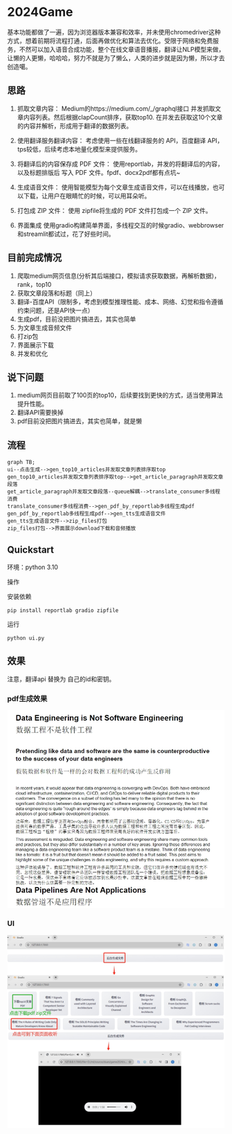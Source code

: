 # 2024Game
基本功能都做了一遍，因为浏览器版本兼容和效率，并未使用chromedriver这种方式，想着前期将流程打通，后面再做优化和算法去优化。受限于网络和免费服务，不然可以加入语音合成功能，整个在线文章语音播报，翻译让NLP模型来做，让懒的人更懒，哈哈哈，努力不就是为了懒么，人类的进步就是因为懒，所以才去创造噶。   

## 思路
1. 抓取文章内容：
Medium的https://medium.com/_/graphql接口 并发抓取文章内容列表。然后根据clapCount排序，获取top10. 在并发去获取这10个文章的内容并解析，形成用于翻译的数据列表。

2. 使用翻译服务翻译内容：
考虑使用一些在线翻译服务的 API，百度翻译 API，tps较低，后续考虑本地量化模型来提供服务。

3. 将翻译后的内容保存成 PDF 文件：
使用reportlab，并发的将翻译后的内容，以及标题排版后 写入 PDF 文件。fpdf、docx2pdf都有点坑~

4. 生成语音文件：
使用智能模型为每个文章生成语音文件，可以在线播放，也可以下载，让用户在眼睛忙的时候，可以用耳朵听。

5. 打包成 ZIP 文件：
使用 zipfile将生成的 PDF 文件打包成一个 ZIP 文件。

6. 界面集成
使用gradio构建简单界面，多线程交互的时候gradio、webbrowser和streamlit都试过，花了好些时间。


## 目前完成情况
1. 爬取medium网页信息(分析其后端接口，模拟请求获取数据，再解析数据)，rank，top10
2. 获取文章段落和标题（同上）
3. 翻译-百度API（限制多，考虑到模型推理性能、成本、网络、幻觉和指令遵循约束问题，还是API快一点）
4. 生成pdf，目前没把图片搞进去，其实也简单
5. 为文章生成音频文件
6. 打zip包
7. 界面展示下载
8. 并发和优化

## 说下问题
1. medium网页目前取了100页的top10，后续要找到更快的方式，适当使用算法提升性能。
2. 翻译API需要换掉
3. pdf目前没把图片搞进去，其实也简单，就是懒

## 流程
```mermaid
graph TB;
ui--点击生成-->gen_top10_articles并发取文章列表排序取top
gen_top10_articles并发取文章列表排序取top-->get_article_paragraph并发取文章段落
get_article_paragraph并发取文章段落--queue解耦-->translate_consumer多线程消费
translate_consumer多线程消费-->gen_pdf_by_reportlab多线程生成pdf
gen_pdf_by_reportlab多线程生成pdf-->gen_tts生成语音文件
gen_tts生成语音文件-->zip_files打包
zip_files打包-->界面展示download下载和音频播放

```

## Quickstart
环境：python 3.10  

操作

安装依赖

```
pip install reportlab gradio zipfile
```

运行

```
python ui.py
```

## 效果
注意，翻译api 替换为 自己的id和密钥。
### pdf生成效果
![效果](1.png)

### UI
![效果](2.png)
